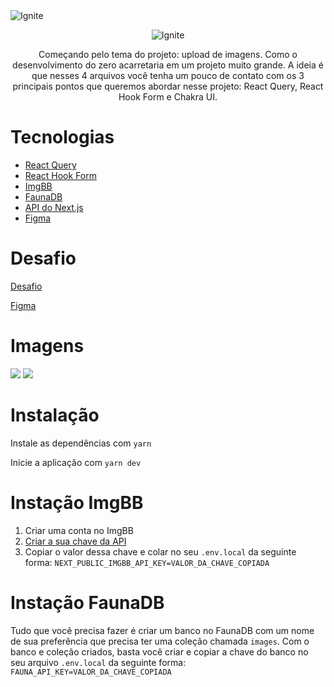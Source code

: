 <img alt="Ignite" src="https://i.imgur.com/eCVyxxy.png">
<p align="center">
  <img alt="Ignite" src="https://i.ibb.co/3hMBRCG/imagem-2022-01-23-030348.png">
</p>

<p align="center">
Começando pelo tema do projeto: upload de imagens. Como o desenvolvimento do zero acarretaria em um projeto muito grande. A ideia é que nesses 4 arquivos você tenha um pouco de contato com os 3 principais pontos que queremos abordar nesse projeto: React Query, React Hook Form e Chakra UI.
</p>

# Tecnologias

- [React Query](https://react-query.tanstack.com)
- [React Hook Form](https://react-hook-form.com)
- [ImgBB](https://api.imgbb.com)
- [FaunaDB](https://fauna.com)
- [API do Next.js](https://nextjs.org)
- [Figma](https://www.figma.com/file/bJRmNgdoxrUzYFIqJbbXAh/Desafio-2-Módulo-4-ReactJS-(Copy)?node-id=0%3A1)

# Desafio

[Desafio](https://www.notion.so/Desafio-02-Upload-de-imagens-4cf1c3b1c1ad4a66961b6e48558cc3b8)

[Figma](https://www.figma.com/file/bJRmNgdoxrUzYFIqJbbXAh/Desafio-2-Módulo-4-ReactJS-(Copy)?node-id=0%3A1)

# Imagens

<img src="https://i.ibb.co/xjVDc7d/imagem-2022-01-23-030712.png">
<img src="https://i.ibb.co/xfgSNFH/imagem-2022-01-23-030835.png">

# Instalação

Instale as dependências com ```yarn```

Inicie a aplicação com ```yarn dev```

# Instação ImgBB

1. Criar uma conta no ImgBB
2. [Criar a sua chave da API](https://api.imgbb.com)
3. Copiar o valor dessa chave e colar no seu `.env.local` da seguinte forma:
`NEXT_PUBLIC_IMGBB_API_KEY=VALOR_DA_CHAVE_COPIADA`

# Instação FaunaDB

Tudo que você precisa fazer é criar um banco no FaunaDB com um nome de sua preferência que precisa ter uma coleção chamada `images`. Com o banco e coleção criados, basta você criar e copiar a chave do banco no seu arquivo `.env.local` da seguinte forma:
 `FAUNA_API_KEY=VALOR_DA_CHAVE_COPIADA`
